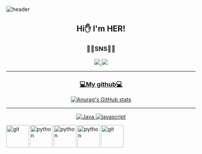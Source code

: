 ![header](https://capsule-render.vercel.app/api?type=waving&animation=fadeIn&color=auto&height=280&section=header&text=HER's%20room&fontSize=90)
<div align=center>

  
## Hi✋ I'm HER!   
   
### 🏳️‍🌈SNS🏳️‍🌈

</div>
<div align=center>
  <a href="https://www.instagram.com/min.sup/coding_ori">
<img src="https://img.shields.io/badge/Instagram-E4405F?style=for-the-badge&logo=Instagram&logoColor=white">  
  <a href="https://www.youtube.com/@her97/coding_ori">
<img src="https://img.shields.io/badge/YouTube-FF0000?style=for-the-badge&logo=YouTube&logoColor=white">   


---
  ### 💻My github💻

![Anurag's GitHub stats](https://github-readme-stats.vercel.app/api?username=her9797&show_icons=true&theme=radical)

  
--- 
 
![Java](https://img.shields.io/badge/Java-007396.svg?&style=for-the-badge&logo=Java&logoColor=white)
![javascript](https://img.shields.io/badge/javascript-#F7DF1E.svg?&style=for-the-badge&logo=javascript&logoColor=#F7DF1E)

  </div


<!--
**her9797/her9797** is a ✨ _special_ ✨ repository because its `README.md` (this file) appears on your GitHub profile.
-->

<img align="left" alt="git" height="60" width="60" src="https://cdn.jsdelivr.net/gh/devicons/devicon/icons/github/github-original-wordmark.svg" />
<img align="left" alt="python" height="60" width="60" src="https://cdn.jsdelivr.net/gh/devicons/devicon/icons/python/python-original.svg" alt=/>
<img align="left" alt="python" height="60" width="60" src="https://cdn.jsdelivr.net/gh/devicons/devicon/icons/vscode/vscode-original-wordmark.svg"/>
<img align="left" alt="python" height="60" width="60" src="https://cdn.jsdelivr.net/gh/devicons/devicon/icons/java/java-original.svg"/>
<img align="left" alt="git" height="60" width="60" src="https://cdn.jsdelivr.net/gh/devicons/devicon/icons/git/git-original-wordmark.svg"/>

